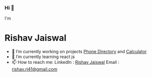 ### Hi 👋
I'm
# Rishav Jaiswal

- 🔭  I’m currently working on projects [Phone Directory](https://github.com/Rishav124-hub/phonedirectory) and [Calculator](https://github.com/Rishav124-hub/Calculator)
- 🌱 I’m currently learning react js
- 📫 How to reach me: 
			LinkedIn : [Rishav Jaiswal](https://www.linkedin.com/in/rishav-jaiswal-28976b17b/)
			Email : rishav.rj41@gmail.com
